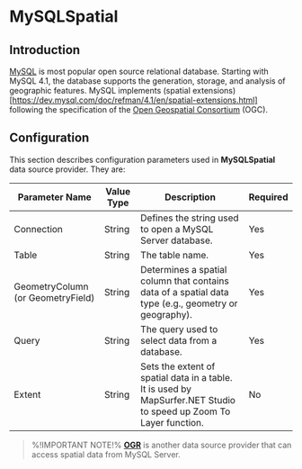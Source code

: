# MySQLSpatial 

## Introduction

[MySQL](https://www.mysql.com/) is most popular open source relational database. Starting with MySQL 4.1, the database supports the generation, storage, and analysis of geographic features. MySQL implements (spatial extensions)[https://dev.mysql.com/doc/refman/4.1/en/spatial-extensions.html] following the specification of the [Open Geospatial Consortium](http://www.opengeospatial.org/) (OGC). 

## Configuration

This section describes configuration parameters used in **MySQLSpatial** data source provider. They are:

Parameter Name | Value Type | Description | Required
------------ | ------------- | ------------- | -------------
Connection | String |  Defines the string used to open a MySQL Server database. | Yes
Table | String | The table name. | Yes
GeometryColumn (or GeometryField) | String | Determines a spatial column that contains data of a spatial data type (e.g., geometry or geography). | Yes
Query | String | The query used to select data from a database. | Yes
Extent | String | Sets the extent of spatial data in a table. It is used by MapSurfer.NET Studio to speed up Zoom To Layer function.| No


> %!IMPORTANT NOTE!% **[OGR](usermanual/data_sources/vector/ogr.md)** is another data source provider that can access spatial data from MySQL Server.
